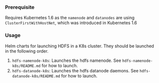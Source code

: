 ### Prerequisite

Requires Kubernetes 1.6 as the `namenode` and `datanodes` are using `ClusterFirstWithHostNet`, which was introduced in Kubernetes 1.6

### Usage

Helm charts for launching HDFS in a K8s cluster. They should be launched in
the following order.

  1. `hdfs-namenode-k8s`: Launches the hdfs namenode. See
     `hdfs-namenode-k8s/README.md` for how to launch.
  2. `hdfs-datanode-k8s`: Launches the hdfs datanode daemons. See
     `hdfs-datanode-k8s/README.md` for how to launch.
